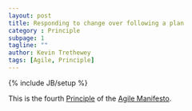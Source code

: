 ```yaml
---
layout: post
title: Responding to change over following a plan
category : Principle
subpage: 1
tagline: ""
author: Kevin Trethewey
tags: [Agile, Principle]
---
```

{% include JB/setup %}

This is the fourth [Principle](/principles.html) of the [Agile Manifesto](/archetype/AgileManifesto).